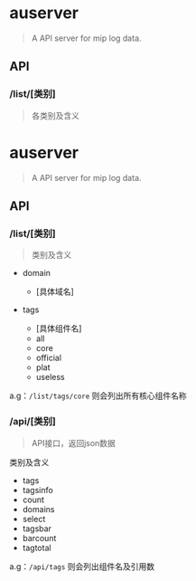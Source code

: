 # auserver

> A API server for mip log data.

## API

### /list/[类别]
> 各类别及含义


# auserver

> A API server for mip log data.

## API

### /list/[类别]
> 类别及含义

- domain
    - [具体域名]

- tags
    - [具体组件名]
    - all
    - core
    - official
    - plat
    - useless

a.g：`/list/tags/core` 则会列出所有核心组件名称

### /api/[类别]
> API接口，返回json数据

类别及含义
- tags
- tagsinfo
- count
- domains
- select
- tagsbar
- barcount
- tagtotal

a.g：`/api/tags` 则会列出组件名及引用数
